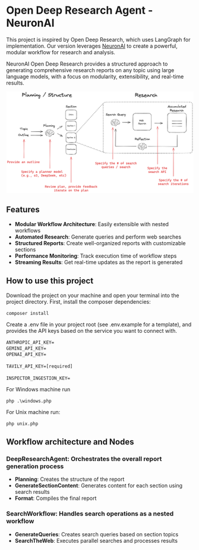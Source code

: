 # Open Deep Research Agent - NeuronAI
This project is inspired by Open Deep Research, which uses LangGraph for implementation. 
Our version leverages [NeuronAI](https://docs.neuron-ai.dev/v2/) to create a powerful, modular workflow for research and analysis.

NeuronAI Open Deep Research provides a structured approach to generating comprehensive research reports on any topic using large language models, 
with a focus on modularity, extensibility, and real-time results.

![](cover.png)

## Features

- **Modular Workflow Architecture**: Easily extensible with nested workflows
- **Automated Research**: Generate queries and perform web searches
- **Structured Reports**: Create well-organized reports with customizable sections
- **Performance Monitoring**: Track execution time of workflow steps
- **Streaming Results**: Get real-time updates as the report is generated

## How to use this project
Download the project on your machine and open your terminal into the project directory. First, install the composer dependencies:

```
composer install
```

Create a .env file in your project root (see .env.example for a template), and provides the API keys based on 
the service you want to connect with.

```dotenv
ANTHROPIC_API_KEY=
GEMINI_API_KEY=
OPENAI_API_KEY=

TAVILY_API_KEY=[required]

INSPECTOR_INGESTION_KEY=
```

For Windows machine run

```
php .\windows.php
```

For Unix machine run:

```
php unix.php
```

## Workflow architecture and Nodes

### DeepResearchAgent: Orchestrates the overall report generation process

- **Planning**: Creates the structure of the report
- **GenerateSectionContent**: Generates content for each section using search results
- **Format**: Compiles the final report

### SearchWorkflow: Handles search operations as a nested workflow

- **GenerateQueries**: Creates search queries based on section topics
- **SearchTheWeb**: Executes parallel searches and processes results